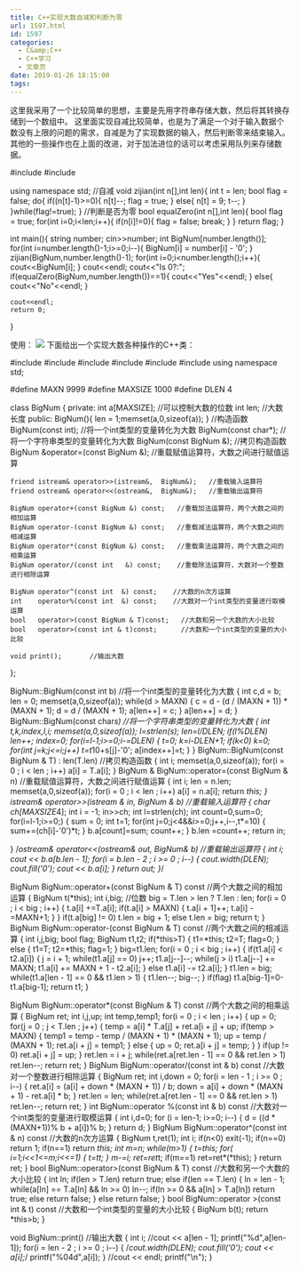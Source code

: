 ```yaml
---
title: C++实现大数自减和判断为零
url: 1597.html
id: 1597
categories:
  - C&amp;C++
  - C++学习
  - 文章页
date: 2019-01-26 18:15:00
tags:
---
```


这里我采用了一个比较简单的思想，主要是先用字符串存储大数，然后将其转换存储到一个数组中。 这里面实现自减比较简单，也是为了满足一个对于输入数据个数没有上限的问题的需求，自减是为了实现数据的输入，然后判断零来结束输入。其他的一些操作也在上面的改进，对于加法进位的话可以考虑采用队列来存储数据。

#include<iostream>
#include<string>

using namespace std;
//自减
void zijian(int n\[\],int len){
    int t = len;
    bool flag = false;
    do{
        if((n\[t\]-1)>=0){
            n\[t\]--;
            flag = true;
        }
        else{
            n\[t\] = 9;
            t--;
        }
    }while(flag!=true);
}
//判断是否为零
bool equalZero(int n\[\],int len){
    bool flag = true;
    for(int i=0;i<len;i++){
        if(n\[i\]!=0){
            flag = false;
            break;
        }
    }
    return flag;
}

int main(){
    string number;
    cin>>number;
    int BigNum\[number.length()\];
    for(int i=number.length()-1;i>=0;i--){
        BigNum\[i\] = number\[i\] - '0';
    }
    zijian(BigNum,number.length()-1);
    for(int i=0;i<number.length();i++){
        cout<<BigNum\[i\];
    }
    cout<<endl;
    cout<<"Is 0?:";
    if(equalZero(BigNum,number.length())==1){
       cout<<"Yes"<<endl;
    }
    else{
        cout<<"No"<<endl;
    }

    cout<<endl;
    return 0;
}

使用： ![](http://47.100.4.8/wp-content/uploads/2019/01/QQ图片20190126181320.png) 下面给出一个实现大数各种操作的C++类：

#include<iostream>
#include<cstring>
#include<iomanip>
#include<algorithm>
#include<cstdlib>
#include<cstdio>
using namespace std;

#define MAXN 9999
#define MAXSIZE 1000
#define DLEN 4

class BigNum
{
private:
    int a\[MAXSIZE\];    //可以控制大数的位数
    int len;       //大数长度
public:
    BigNum(){ len = 1;memset(a,0,sizeof(a)); }   //构造函数
    BigNum(const int);       //将一个int类型的变量转化为大数
    BigNum(const char*);     //将一个字符串类型的变量转化为大数
    BigNum(const BigNum &);  //拷贝构造函数
    BigNum &operator=(const BigNum &);   //重载赋值运算符，大数之间进行赋值运算

    friend istream& operator>>(istream&,  BigNum&);   //重载输入运算符
    friend ostream& operator<<(ostream&,  BigNum&);   //重载输出运算符

    BigNum operator+(const BigNum &) const;   //重载加法运算符，两个大数之间的相加运算
    BigNum operator-(const BigNum &) const;   //重载减法运算符，两个大数之间的相减运算
    BigNum operator*(const BigNum &) const;   //重载乘法运算符，两个大数之间的相乘运算
    BigNum operator/(const int   &) const;    //重载除法运算符，大数对一个整数进行相除运算

    BigNum operator^(const int  &) const;    //大数的n次方运算
    int    operator%(const int  &) const;    //大数对一个int类型的变量进行取模运算
    bool   operator>(const BigNum & T)const;   //大数和另一个大数的大小比较
    bool   operator>(const int & t)const;      //大数和一个int类型的变量的大小比较

    void print();       //输出大数
};

BigNum::BigNum(const int b)     //将一个int类型的变量转化为大数
{
    int c,d = b;
    len = 0;
    memset(a,0,sizeof(a));
    while(d > MAXN)
    {
        c = d - (d / (MAXN + 1)) * (MAXN + 1);
        d = d / (MAXN + 1);
        a\[len++\] = c;
    }
    a\[len++\] = d;
}
BigNum::BigNum(const char*s)     //将一个字符串类型的变量转化为大数
{
    int t,k,index,l,i;
    memset(a,0,sizeof(a));
    l=strlen(s);
    len=l/DLEN;
    if(l%DLEN)
        len++;
    index=0;
    for(i=l-1;i>=0;i-=DLEN)
    {
        t=0;
        k=i-DLEN+1;
        if(k<0)
            k=0;
        for(int j=k;j<=i;j++)
            t=t*10+s\[j\]-'0';
        a\[index++\]=t;
    }
}
BigNum::BigNum(const BigNum & T) : len(T.len)  //拷贝构造函数
{
    int i;
    memset(a,0,sizeof(a));
    for(i = 0 ; i < len ; i++)
        a\[i\] = T.a\[i\];
}
BigNum & BigNum::operator=(const BigNum & n)   //重载赋值运算符，大数之间进行赋值运算
{
    int i;
    len = n.len;
    memset(a,0,sizeof(a));
    for(i = 0 ; i < len ; i++)
        a\[i\] = n.a\[i\];
    return *this;
}
istream& operator>>(istream & in,  BigNum & b)   //重载输入运算符
{
    char ch\[MAXSIZE*4\];
    int i = -1;
    in>>ch;
    int l=strlen(ch);
    int count=0,sum=0;
    for(i=l-1;i>=0;)
    {
        sum = 0;
        int t=1;
        for(int j=0;j<4&&i>=0;j++,i--,t*=10)
        {
            sum+=(ch\[i\]-'0')*t;
        }
        b.a\[count\]=sum;
        count++;
    }
    b.len =count++;
    return in;

}
/*ostream& operator<<(ostream& out,  BigNum& b)   //重载输出运算符
{
    int i;
    cout << b.a\[b.len - 1\];
    for(i = b.len - 2 ; i >= 0 ; i--)
    {
        cout.width(DLEN);
        cout.fill('0');
        cout << b.a\[i\];
    }
    return out;
}*/

BigNum BigNum::operator+(const BigNum & T) const   //两个大数之间的相加运算
{
    BigNum t(*this);
    int i,big;      //位数
    big = T.len > len ? T.len : len;
    for(i = 0 ; i < big ; i++)
    {
        t.a\[i\] +=T.a\[i\];
        if(t.a\[i\] > MAXN)
        {
            t.a\[i + 1\]++;
            t.a\[i\] -=MAXN+1;
        }
    }
    if(t.a\[big\] != 0)
        t.len = big + 1;
    else
        t.len = big;
    return t;
}
BigNum BigNum::operator-(const BigNum & T) const   //两个大数之间的相减运算
{
    int i,j,big;
    bool flag;
    BigNum t1,t2;
    if(*this>T)
    {
        t1=*this;
        t2=T;
        flag=0;
    }
    else
    {
        t1=T;
        t2=*this;
        flag=1;
    }
    big=t1.len;
    for(i = 0 ; i < big ; i++)
    {
        if(t1.a\[i\] < t2.a\[i\])
        {
            j = i + 1;
            while(t1.a\[j\] == 0)
                j++;
            t1.a\[j--\]--;
            while(j > i)
                t1.a\[j--\] += MAXN;
            t1.a\[i\] += MAXN + 1 - t2.a\[i\];
        }
        else
            t1.a\[i\] -= t2.a\[i\];
    }
    t1.len = big;
    while(t1.a\[len - 1\] == 0 && t1.len > 1)
    {
        t1.len--;
        big--;
    }
    if(flag)
        t1.a\[big-1\]=0-t1.a\[big-1\];
    return t1;
}

BigNum BigNum::operator*(const BigNum & T) const   //两个大数之间的相乘运算
{
    BigNum ret;
    int i,j,up;
    int temp,temp1;
    for(i = 0 ; i < len ; i++)
    {
        up = 0;
        for(j = 0 ; j < T.len ; j++)
        {
            temp = a\[i\] * T.a\[j\] + ret.a\[i + j\] + up;
            if(temp > MAXN)
            {
                temp1 = temp - temp / (MAXN + 1) * (MAXN + 1);
                up = temp / (MAXN + 1);
                ret.a\[i + j\] = temp1;
            }
            else
            {
                up = 0;
                ret.a\[i + j\] = temp;
            }
        }
        if(up != 0)
            ret.a\[i + j\] = up;
    }
    ret.len = i + j;
    while(ret.a\[ret.len - 1\] == 0 && ret.len > 1)
        ret.len--;
    return ret;
}
BigNum BigNum::operator/(const int & b) const   //大数对一个整数进行相除运算
{
    BigNum ret;
    int i,down = 0;
    for(i = len - 1 ; i >= 0 ; i--)
    {
        ret.a\[i\] = (a\[i\] + down * (MAXN + 1)) / b;
        down = a\[i\] + down * (MAXN + 1) - ret.a\[i\] * b;
    }
    ret.len = len;
    while(ret.a\[ret.len - 1\] == 0 && ret.len > 1)
        ret.len--;
    return ret;
}
int BigNum::operator %(const int & b) const    //大数对一个int类型的变量进行取模运算
{
    int i,d=0;
    for (i = len-1; i>=0; i--)
    {
        d = ((d * (MAXN+1))% b + a\[i\])% b;
    }
    return d;
}
BigNum BigNum::operator^(const int & n) const    //大数的n次方运算
{
    BigNum t,ret(1);
    int i;
    if(n<0)
        exit(-1);
    if(n==0)
        return 1;
    if(n==1)
        return *this;
    int m=n;
    while(m>1)
    {
        t=*this;
        for( i=1;i<<1<=m;i<<=1)
        {
            t=t*t;
        }
        m-=i;
        ret=ret*t;
        if(m==1)
            ret=ret*(*this);
    }
    return ret;
}
bool BigNum::operator>(const BigNum & T) const   //大数和另一个大数的大小比较
{
    int ln;
    if(len > T.len)
        return true;
    else if(len == T.len)
    {
        ln = len - 1;
        while(a\[ln\] == T.a\[ln\] && ln >= 0)
            ln--;
        if(ln >= 0 && a\[ln\] > T.a\[ln\])
            return true;
        else
            return false;
    }
    else
        return false;
}
bool BigNum::operator >(const int & t) const    //大数和一个int类型的变量的大小比较
{
    BigNum b(t);
    return *this>b;
}

void BigNum::print()    //输出大数
{
    int i;
    //cout << a\[len - 1\];
    printf("%d",a\[len-1\]);
    for(i = len - 2 ; i >= 0 ; i--)
    {
        /*cout.width(DLEN);
        cout.fill('0');
        cout << a\[i\];*/
        printf("%04d",a\[i\]);
    }
    //cout << endl;
    printf("\\n");
}